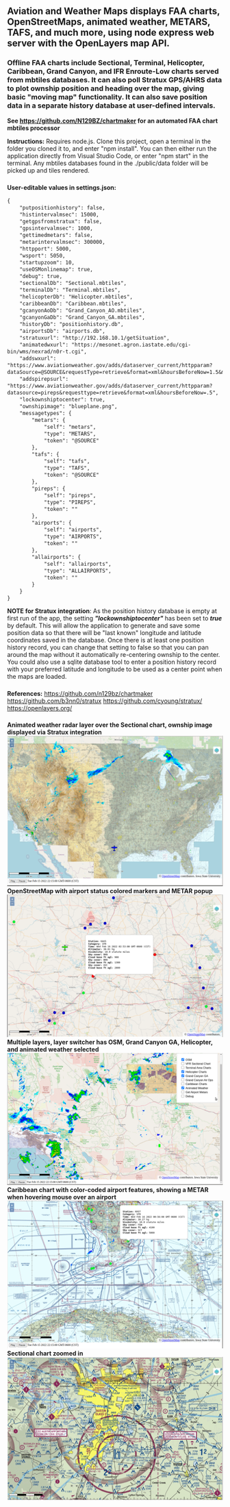 ## Aviation and Weather Maps displays FAA charts, OpenStreetMaps, animated weather, METARS, TAFS, and much more, using node express web server with the OpenLayers map API.  

### Offline FAA charts include Sectional, Terminal, Helicopter, Caribbean, Grand Canyon, and IFR Enroute-Low charts served from mbtiles databases. It can also poll Stratux GPS/AHRS data to plot ownship position and heading over the map, giving basic "moving map" functionality. It can also save position data in a separate history database at user-defined intervals.   

**See https://github.com/N129BZ/chartmaker for an automated FAA chart mbtiles processor**

**Instructions:** Requires node.js. Clone this project, open a terminal in the folder you cloned it to, and enter "npm install". You can then either run the application directly from Visual Studio Code, or enter "npm start" in the terminal. Any mbtiles databases found in the ./public/data folder will be picked up and tiles rendered.

###
**User-editable values in settings.json:**
```
{
    "putpositionhistory": false,
    "histintervalmsec": 15000,
    "getgpsfromstratux": false,
    "gpsintervalmsec": 1000,
    "gettimedmetars": false,
    "metarintervalmsec": 300000,
    "httpport": 5000,
    "wsport": 5050,
    "startupzoom": 10,
    "useOSMonlinemap": true,
    "debug": true,
    "sectionalDb": "Sectional.mbtiles",
    "terminalDb": "Terminal.mbtiles",
    "helicopterDb": "Helicopter.mbtiles",
    "caribbeanDb": "Caribbean.mbtiles",
    "gcanyonAoDb": "Grand_Canyon_AO.mbtiles",
    "gcanyonGaDb": "Grand_Canyon_GA.mbtiles",
    "historyDb": "positionhistory.db",
    "airportsDb": "airports.db",
    "stratuxurl": "http://192.168.10.1/getSituation",
    "animatedwxurl": "https://mesonet.agron.iastate.edu/cgi-bin/wms/nexrad/n0r-t.cgi",
    "addswxurl": "https://www.aviationweather.gov/adds/dataserver_current/httpparam?dataSource=@SOURCE&requestType=retrieve&format=xml&hoursBeforeNow=1.5&mostRecentForEachStation=true&stationString=",
    "addspirepsurl": "https://www.aviationweather.gov/adds/dataserver_current/httpparam?datasource=pireps&requesttype=retrieve&format=xml&hoursBeforeNow=.5",
    "lockownshiptocenter": true,
    "ownshipimage": "blueplane.png",
    "messagetypes": {
        "metars": {
            "self": "metars",
            "type": "METARS",
            "token": "@SOURCE"
        },
        "tafs": {
            "self": "tafs",
            "type": "TAFS",
            "token": "@SOURCE"
        },
        "pireps": {
            "self": "pireps",
            "type": "PIREPS",
            "token": ""
        },
        "airports": {
            "self": "airports",
            "type": "AIRPORTS",
            "token": ""
        },
        "allairports": {
            "self": "allairports",
            "type": "ALLAIRPORTS",
            "token": ""
        }
    }
}
```
**NOTE for Stratux integration**: As the position history database is empty at first run of the app, the setting ***"lockownshiptocenter"*** has been set to ***true*** by default. This will allow the application to generate and save some position data so that there will be "last known" longitude and latitude coordinates saved in the database. Once there is at least one position history record, you can change that setting to false so that you can pan around the map without it automatically re-centering ownship to the center. You could also use a sqlite database tool to enter a position history record with your preferred latitude and longitude to be used as a center point when the maps are loaded.      

###
**References:**
https://github.com/n129bz/chartmaker
https://github.com/b3nn0/stratux
https://github.com/cyoung/stratux/    
https://openlayers.org/     

###
**Animated weather radar layer over the Sectional chart, ownship image displayed via Stratux integration**
![ANIMWX](./images/SectWithWx.png)
**OpenStreetMap with airport status colored markers and METAR popup**
![OSMWMETAR](./images/OsmWithMetars.png)
**Multiple layers, layer switcher has OSM, Grand Canyon GA, Helicopter, and animated weather selected**
![MULTI](./images/MultiLayer.png)
**Caribbean chart with color-coded airport features, showing a METAR when hovering mouse over an airport**
![CARIBMETAR](./images/CaribbeanWithMetars.png)
**Sectional chart zoomed in**  
![SECTCLOSE](./images/SectionalCloseup.png)
